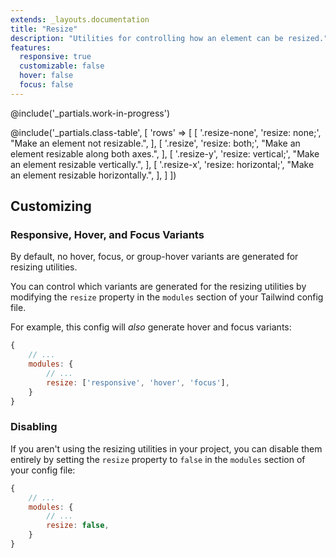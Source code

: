 ```yaml
---
extends: _layouts.documentation
title: "Resize"
description: "Utilities for controlling how an element can be resized."
features:
  responsive: true
  customizable: false
  hover: false
  focus: false
---
```


@include('_partials.work-in-progress')


@include('_partials.class-table', [
  'rows' => [
    [
      '.resize-none',
      'resize: none;',
      "Make an element not resizable.",
    ],
    [
      '.resize',
      'resize: both;',
      "Make an element resizable along both axes.",
    ],
    [
      '.resize-y',
      'resize: vertical;',
      "Make an element resizable vertically.",
    ],
    [
      '.resize-x',
      'resize: horizontal;',
      "Make an element resizable horizontally.",
    ],
  ]
])

## Customizing

### Responsive, Hover, and Focus Variants

By default, no hover, focus, or group-hover variants are generated for resizing utilities.

You can control which variants are generated for the resizing utilities by modifying the `resize` property in the `modules` section of your Tailwind config file.

For example, this config will _also_ generate hover and focus variants:

```js
{
    // ...
    modules: { 
        // ...
        resize: ['responsive', 'hover', 'focus'],
    }
}
```

### Disabling

If you aren't using the resizing utilities in your project, you can disable them entirely by setting the `resize` property to `false` in the `modules` section of your config file:

```js
{
    // ...
    modules: {
        // ...
        resize: false,
    }
}
```
